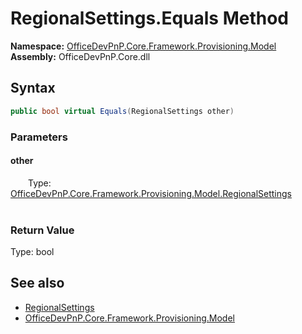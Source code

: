 # RegionalSettings.Equals Method  
  

**Namespace:** [OfficeDevPnP.Core.Framework.Provisioning.Model](OfficeDevPnP.Core.Framework.Provisioning.Model.md)  
**Assembly:** OfficeDevPnP.Core.dll  
## Syntax
```C#
public bool virtual Equals(RegionalSettings other)
```
### Parameters
#### other  
&emsp;&emsp;Type: [OfficeDevPnP.Core.Framework.Provisioning.Model.RegionalSettings](OfficeDevPnP.Core.Framework.Provisioning.Model.RegionalSettings.md)  
&emsp;&emsp;  

  

### Return Value
Type: bool  

## See also
- [RegionalSettings](OfficeDevPnP.Core.Framework.Provisioning.Model.RegionalSettings.md) 
- [OfficeDevPnP.Core.Framework.Provisioning.Model](OfficeDevPnP.Core.Framework.Provisioning.Model.md) 
